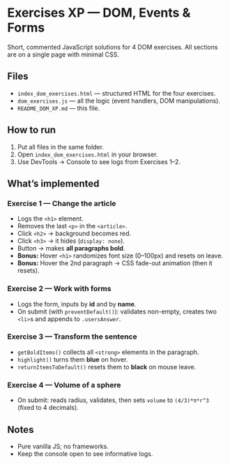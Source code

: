 # Exercises XP — DOM, Events & Forms

Short, commented JavaScript solutions for 4 DOM exercises. All sections are on a single page with minimal CSS.

## Files
- `index_dom_exercises.html` — structured HTML for the four exercises.
- `dom_exercises.js` — all the logic (event handlers, DOM manipulations).
- `README_DOM_XP.md` — this file.

## How to run
1. Put all files in the same folder.
2. Open `index_dom_exercises.html` in your browser.
3. Use DevTools → Console to see logs from Exercises 1–2.

## What’s implemented

### Exercise 1 — Change the article
- Logs the `<h1>` element.
- Removes the last `<p>` in the `<article>`.
- Click `<h2>` → background becomes red.
- Click `<h3>` → it hides (`display: none`).
- Button → makes **all paragraphs bold**.
- **Bonus:** Hover `<h1>` randomizes font size (0–100px) and resets on leave.
- **Bonus:** Hover the 2nd paragraph → CSS fade-out animation (then it resets).

### Exercise 2 — Work with forms
- Logs the form, inputs by **id** and by **name**.
- On submit (with `preventDefault()`): validates non-empty, creates two `<li>`s and appends to `.usersAnswer`.

### Exercise 3 — Transform the sentence
- `getBoldItems()` collects all `<strong>` elements in the paragraph.
- `highlight()` turns them **blue** on hover.
- `returnItemsToDefault()` resets them to **black** on mouse leave.

### Exercise 4 — Volume of a sphere
- On submit: reads radius, validates, then sets `volume` to `(4/3)*π*r^3` (fixed to 4 decimals).

## Notes
- Pure vanilla JS; no frameworks.
- Keep the console open to see informative logs.

